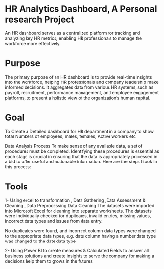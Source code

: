 
# HR Analytics Dashboard, A Personal research Project
An HR dashboard serves as a centralized platform for tracking and analyzing key HR metrics, enabling HR professionals to manage the workforce more effectively.

# Purpose 
The primary purpose of an HR dashboard is to provide real-time insights into the workforce, helping HR professionals and company leadership make informed decisions. It aggregates data from various HR systems, such as payroll, recruitment, performance management, and employee engagement platforms, to present a holistic view of the organization’s human capital.

# Goal
To Create a Detailed dashboard for HR department in a company to show total Numbers of employees, males, females, Active workers etc

Data Analysis Process
To make sense of any available data, a set of procedures must be completed. Identifying these procedures is essential as each stage is crucial in ensuring that the data is appropriately processed in a bid to offer useful and actionable information. Here are the steps I took in this process:

# Tools
1- Using excel to transformation , Data Gathering ,Data Assessment & Cleaning , Data Preprocessing 
Data Cleaning
The datasets were imported into Microsoft Excel for cleaning into separate worksheets. The datasets were individually checked for duplicates, invalid entries, missing values, incorrect data types and issues from data entry.

No duplicates were found, and incorrect column data types were changed to the appropriate data types, e.g. date column having a number data type was changed to the date data type

2- Using Power BI to create measures & Calculated Fields to answer all business solutions and create insights to serve the company for making a decisions help them to grows in the futures

